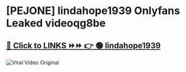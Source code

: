
 # [PEJONE] lindahope1939 Onlyfans Leaked videoqg8be

## <h2><a href="https://clipsfans.com/lindahope1939&ref=git">🔗 Click to LINKS ⏩⏩ 👉 🟢 lindahope1939 </a></h2>

<a href="https://clipsfans.com/lindahope1939&ref=git" rel="nofollow" data-target="animated-image.originalLink"><img src="https://i.ibb.co.com/xMMVF88/686577567.gif" alt="Viral Video Original" style="max-width: 100%; display: inline-block;" data-target="animated-image.originalImage"></a>

